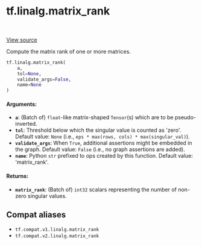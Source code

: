 <div itemscope itemtype="http://developers.google.com/ReferenceObject">
<meta itemprop="name" content="tf.linalg.matrix_rank" />
<meta itemprop="path" content="Stable" />
</div>

# tf.linalg.matrix_rank

<!-- Insert buttons and diff -->

<table class="tfo-notebook-buttons tfo-api" align="left">
</table>

<a target="_blank" href="/code/stable/tensorflow/python/ops/linalg/linalg_impl.py">View source</a>



Compute the matrix rank of one or more matrices.

``` python
tf.linalg.matrix_rank(
    a,
    tol=None,
    validate_args=False,
    name=None
)
```



<!-- Placeholder for "Used in" -->


#### Arguments:


* <b>`a`</b>: (Batch of) `float`-like matrix-shaped `Tensor`(s) which are to be
  pseudo-inverted.
* <b>`tol`</b>: Threshold below which the singular value is counted as 'zero'.
  Default value: `None` (i.e., `eps * max(rows, cols) * max(singular_val)`).
* <b>`validate_args`</b>: When `True`, additional assertions might be embedded in the
  graph.
  Default value: `False` (i.e., no graph assertions are added).
* <b>`name`</b>: Python `str` prefixed to ops created by this function.
  Default value: 'matrix_rank'.


#### Returns:


* <b>`matrix_rank`</b>: (Batch of) `int32` scalars representing the number of non-zero
  singular values.

## Compat aliases

* `tf.compat.v1.linalg.matrix_rank`
* `tf.compat.v2.linalg.matrix_rank`

